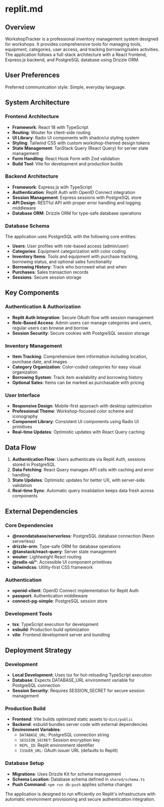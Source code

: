 # replit.md

## Overview

WorkshopTracker is a professional inventory management system designed for workshops. It provides comprehensive tools for managing tools, equipment, categories, user access, and tracking borrowing/sales activities. The application follows a full-stack architecture with a React frontend, Express.js backend, and PostgreSQL database using Drizzle ORM.

## User Preferences

Preferred communication style: Simple, everyday language.

## System Architecture

### Frontend Architecture
- **Framework**: React 18 with TypeScript
- **Routing**: Wouter for client-side routing
- **UI Library**: Radix UI components with shadcn/ui styling system
- **Styling**: Tailwind CSS with custom workshop-themed design tokens
- **State Management**: TanStack Query (React Query) for server state management
- **Form Handling**: React Hook Form with Zod validation
- **Build Tool**: Vite for development and production builds

### Backend Architecture
- **Framework**: Express.js with TypeScript
- **Authentication**: Replit Auth with OpenID Connect integration
- **Session Management**: Express sessions with PostgreSQL store
- **API Design**: RESTful API with proper error handling and logging middleware
- **Database ORM**: Drizzle ORM for type-safe database operations

### Database Schema
The application uses PostgreSQL with the following core entities:
- **Users**: User profiles with role-based access (admin/user)
- **Categories**: Equipment categorization with color coding
- **Inventory Items**: Tools and equipment with purchase tracking, borrowing status, and optional sales functionality
- **Borrowing History**: Track who borrowed what and when
- **Purchases**: Sales transaction records
- **Sessions**: Secure session storage

## Key Components

### Authentication & Authorization
- **Replit Auth Integration**: Secure OAuth flow with session management
- **Role-Based Access**: Admin users can manage categories and users, regular users can browse and borrow
- **Session Security**: Secure cookies with PostgreSQL session storage

### Inventory Management
- **Item Tracking**: Comprehensive item information including location, purchase date, and images
- **Category Organization**: Color-coded categories for easy visual organization
- **Borrowing System**: Track item availability and borrowing history
- **Optional Sales**: Items can be marked as purchasable with pricing

### User Interface
- **Responsive Design**: Mobile-first approach with desktop optimization
- **Professional Theme**: Workshop-focused color scheme and iconography
- **Component Library**: Consistent UI components using Radix UI primitives
- **Real-time Updates**: Optimistic updates with React Query caching

## Data Flow

1. **Authentication Flow**: Users authenticate via Replit Auth, sessions stored in PostgreSQL
2. **Data Fetching**: React Query manages API calls with caching and error handling
3. **State Updates**: Optimistic updates for better UX, with server-side validation
4. **Real-time Sync**: Automatic query invalidation keeps data fresh across components

## External Dependencies

### Core Dependencies
- **@neondatabase/serverless**: PostgreSQL database connection (Neon serverless)
- **drizzle-orm**: Type-safe ORM for database operations
- **@tanstack/react-query**: Server state management
- **wouter**: Lightweight React routing
- **@radix-ui/***: Accessible UI component primitives
- **tailwindcss**: Utility-first CSS framework

### Authentication
- **openid-client**: OpenID Connect implementation for Replit Auth
- **passport**: Authentication middleware
- **connect-pg-simple**: PostgreSQL session store

### Development Tools
- **tsx**: TypeScript execution for development
- **esbuild**: Production build optimization
- **vite**: Frontend development server and bundling

## Deployment Strategy

### Development
- **Local Development**: Uses tsx for hot-reloading TypeScript execution
- **Database**: Expects DATABASE_URL environment variable for PostgreSQL connection
- **Session Security**: Requires SESSION_SECRET for secure session management

### Production Build
- **Frontend**: Vite builds optimized static assets to `dist/public`
- **Backend**: esbuild bundles server code with external dependencies
- **Environment Variables**: 
  - `DATABASE_URL`: PostgreSQL connection string
  - `SESSION_SECRET`: Session encryption key
  - `REPL_ID`: Replit environment identifier
  - `ISSUER_URL`: OAuth issuer URL (defaults to Replit)

### Database Setup
- **Migrations**: Uses Drizzle Kit for schema management
- **Schema Location**: Database schema defined in `shared/schema.ts`
- **Push Command**: `npm run db:push` applies schema changes

The application is designed to run efficiently on Replit's infrastructure with automatic environment provisioning and secure authentication integration.